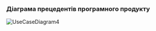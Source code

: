 ### Діаграма прецедентів програмного продукту

![UseCaseDiagram4]('1-SoftwareRequirements/1.3-SoftwareUserRequirements/1.3.3-UseCaseDiagram/UseCaseDiagram.png')
